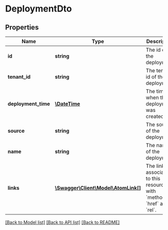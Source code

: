 # DeploymentDto

## Properties
Name | Type | Description | Notes
------------ | ------------- | ------------- | -------------
**id** | **string** | The id of the deployment. | [optional] 
**tenant_id** | **string** | The tenant id of the deployment. | [optional] 
**deployment_time** | [**\DateTime**](\DateTime.md) | The time when the deployment was created. | [optional] 
**source** | **string** | The source of the deployment. | [optional] 
**name** | **string** | The name of the deployment. | [optional] 
**links** | [**\Swagger\Client\Model\AtomLink[]**](AtomLink.md) | The links associated to this resource, with &#x60;method&#x60;, &#x60;href&#x60; and &#x60;rel&#x60;. | [optional] 

[[Back to Model list]](../../README.md#documentation-for-models) [[Back to API list]](../../README.md#documentation-for-api-endpoints) [[Back to README]](../../README.md)

